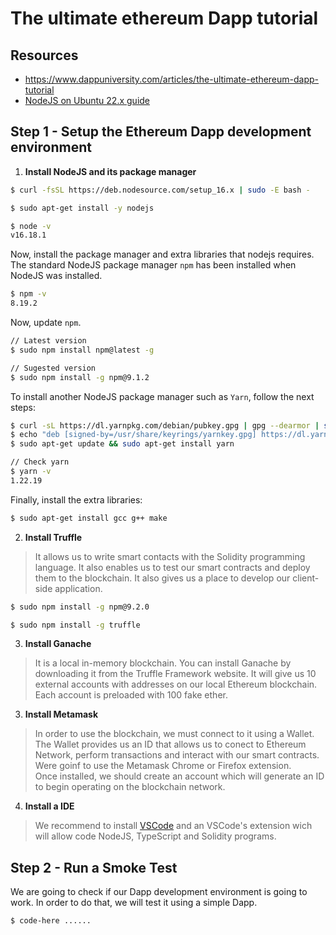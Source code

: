 # The ultimate ethereum Dapp tutorial

## Resources

* https://www.dappuniversity.com/articles/the-ultimate-ethereum-dapp-tutorial
* [NodeJS on Ubuntu 22.x guide](https://github.com/nodesource/distributions/blob/master/README.md#debinstall)

## Step 1 - Setup the Ethereum Dapp development environment

1. __Install NodeJS and its package manager__ 


```sh
$ curl -fsSL https://deb.nodesource.com/setup_16.x | sudo -E bash -

$ sudo apt-get install -y nodejs

$ node -v
v16.18.1
```

Now, install the package manager and extra libraries that nodejs requires.
The standard NodeJS package manager `npm` has been installed when NodeJS was installed.
```sh
$ npm -v
8.19.2
```

Now, update `npm`.
```sh
// Latest version
$ sudo npm install npm@latest -g

// Sugested version
$ sudo npm install -g npm@9.1.2
```

To install another NodeJS package manager such as `Yarn`, follow the next steps: 
```sh
$ curl -sL https://dl.yarnpkg.com/debian/pubkey.gpg | gpg --dearmor | sudo tee /usr/share/keyrings/yarnkey.gpg >/dev/null
$ echo "deb [signed-by=/usr/share/keyrings/yarnkey.gpg] https://dl.yarnpkg.com/debian stable main" | sudo tee /etc/apt/sources.list.d/yarn.list
$ sudo apt-get update && sudo apt-get install yarn

// Check yarn
$ yarn -v
1.22.19
```

Finally, install the extra libraries:
```sh
$ sudo apt-get install gcc g++ make
```

2. __Install Truffle__ 

> It allows us to write smart contacts with the Solidity programming language. It also enables us to test our smart contracts and deploy them to the blockchain. It also gives us a place to develop our client-side application.

```sh
$ sudo npm install -g npm@9.2.0

$ sudo npm install -g truffle
```

3. __Install Ganache__ 

> It is a local in-memory blockchain. You can install Ganache by downloading it from the Truffle Framework website. It will give us 10 external accounts with addresses on our local Ethereum blockchain. Each account is preloaded with 100 fake ether.

3. __Install Metamask__ 

> In order to use the blockchain, we must connect to it using a Wallet. The Wallet provides us an ID that allows us to conect to Ethereum Network, perform transactions and interact with our smart contracts. Were goinf to use the Metamask Chrome or Firefox extension.  
> Once installed, we should create an account which will generate an ID to begin operating on the blockchain network.

4. __Install a IDE__

> We recommend to install [VSCode](https://code.visualstudio.com/download) and an VSCode's extension wich will allow code NodeJS, TypeScript and Solidity programs.


## Step 2 - Run a Smoke Test

We are going to check if our Dapp development environment is going to work. In order to do that, we will test it using a simple Dapp. 

```sh
$ code-here ......
```
